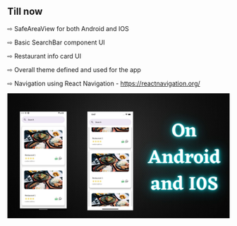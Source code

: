 
## Till now 
⇨ SafeAreaView for both Android and IOS

⇨ Basic SearchBar component UI

⇨ Restaurant info card UI 

⇨ Overall theme defined and used for the app 

⇨ Navigation using React Navigation - https://reactnavigation.org/



![](https://github.com/kritika243/GoToMeals/blob/main/assets/coverForReadMe.jpg)


